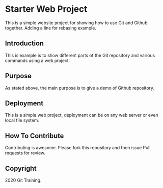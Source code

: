 # Starter Web Project

This is a simple website project for showing how to use Git and Github together. Adding a line for rebasing example.

## Introduction

This is example is to show different parts of the Git repository and various commands using a web project.

## Purpose

As stated above, the main purpose is to give a demo of Github repository.

## Deployment

This is  a simple web project, deployment can be on any web server or even local file system. 

## How To Contribute

Contributing is awesome. Please fork this repository and then issue Pull requests for review.

## Copyright

2020 Git Training.